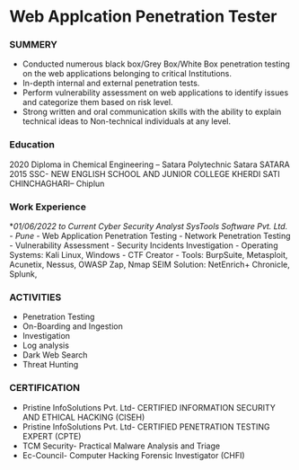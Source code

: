 # Web Applcation Penetration Tester
### SUMMERY
- Conducted numerous black box/Grey Box/White Box penetration testing on the web applications belonging to critical 
  Institutions. 
- In-depth internal and external penetration tests. 
- Perform vulnerability assessment on web applications to identify issues and categorize them 
  based on risk level. 
- Strong written and oral communication skills with the ability to explain technical ideas to 
  Non-technical individuals at any level. 

### Education
2020 Diploma in Chemical Engineering – Satara Polytechnic Satara SATARA 
2015 SSC-                              NEW ENGLISH SCHOOL AND JUNIOR COLLEGE KHERDI SATI 
                                       CHINCHAGHARI– Chiplun 


### Work Experience
**01/06/2022 to Current Cyber Security Analyst SysTools Software Pvt. Ltd. - Pune* 
      - Web Application Penetration Testing 
      - Network Penetration Testing 
      - Vulnerability Assessment 
      - Security Incidents Investigation 
      - Operating Systems: Kali Linux, Windows 
      - CTF Creator 
      - Tools: BurpSuite, Metasploit, Acunetix, Nessus, OWASP Zap, Nmap SEIM Solution: NetEnrich+ Chronicle, Splunk, 

### ACTIVITIES 
  - Penetration Testing 
  - On-Boarding and Ingestion 
  - Investigation
  - Log analysis 
  - Dark Web Search 
  - Threat Hunting

### CERTIFICATION
  - Pristine InfoSolutions Pvt. Ltd- CERTIFIED INFORMATION SECURITY AND ETHICAL HACKING (CISEH) 
  - Pristine InfoSolutions Pvt. Ltd- CERTIFIED PENETRATION TESTING EXPERT (CPTE) 
  - TCM Security- Practical Malware Analysis and Triage 
  - Ec-Council- Computer Hacking Forensic Investigator (CHFI)

